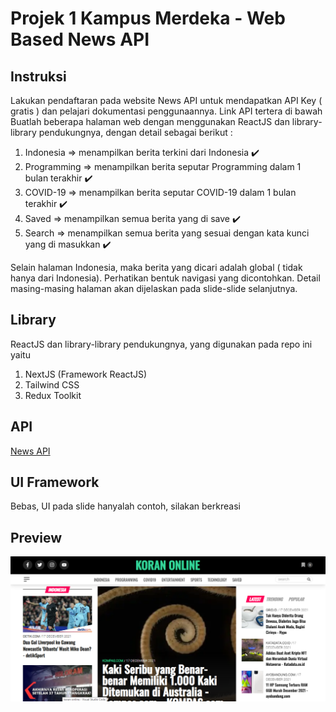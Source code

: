 # Projek 1 Kampus Merdeka - Web Based News API

## Instruksi
Lakukan pendaftaran pada website News API untuk mendapatkan API Key ( gratis ) dan pelajari
dokumentasi penggunaannya. Link API tertera di bawah
Buatlah beberapa halaman web dengan menggunakan ReactJS dan library-library pendukungnya,
dengan detail sebagai berikut :
1. Indonesia => menampilkan berita terkini dari Indonesia :heavy_check_mark:
2. Programming => menampilkan berita seputar Programming dalam 1 bulan terakhir :heavy_check_mark:
3. COVID-19 => menampilkan berita seputar COVID-19 dalam 1 bulan terakhir :heavy_check_mark:
4. Saved => menampilkan semua berita yang di save :heavy_check_mark:
5. Search => menampilkan semua berita yang sesuai dengan kata kunci yang di masukkan :heavy_check_mark:

Selain halaman Indonesia, maka berita yang dicari adalah global ( tidak hanya dari Indonesia).
Perhatikan bentuk navigasi yang dicontohkan.
Detail masing-masing halaman akan dijelaskan pada slide-slide selanjutnya.

## Library
ReactJS dan library-library pendukungnya, yang digunakan pada repo ini yaitu
1. NextJS (Framework ReactJS)
3. Tailwind CSS
2. Redux Toolkit

## API
[News API](https://newsapi.org)

## UI Framework
Bebas, UI pada slide hanyalah contoh, silakan berkreasi

## Preview
![Preview App](/public/preview/ss1.png)
